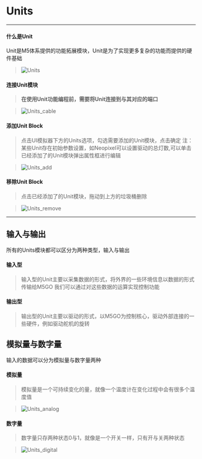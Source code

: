 # Units
__________________________

#### 什么是Unit

Unit是M5体系提供的功能拓展模块，Unit是为了实现更多复杂的功能而提供的硬件基础

>![Units](/image/Units/Units.jpg)

#### 连接Unit模块

>__在使用Unit功能编程前，需要将Unit连接到与其对应的端口__

>![Units_cable](/image/Units/Unit.jpg) 

#### 添加Unit Block

>点击UI模拟器下方的Units选项，勾选需要添加的Unit模块，点击确定
>注：某些Unit存在初始参数设置，如Neopixel可以设置驱动的总灯数,可以单击已经添加了的Unit模块弹出属性框进行编辑

>![Units_add](/image/Units/Units_add.gif) 

#### 移除Unit Block

>点击已经添加了的Unit模块，拖动到上方的垃圾桶删除

>![Units_remove](/image/Units/Units_remove.gif) 

_________________________________

## 输入与输出

所有的Units模块都可以区分为两种类型，输入与输出

#### 输入型

>输入型的Unit主要以采集数据的形式，将外界的一些环境信息以数据的形式传输给M5GO
>我们可以通过对这些数据的运算实现控制功能

#### 输出型

>输出型的Unit主要以驱动的形式，以M5GO为控制核心，驱动外部连接的一些硬件，例如驱动舵机的旋转


## 模拟量与数字量

输入的数据可以分为模拟量与数字量两种

#### 模拟量

>模拟量是一个可持续变化的量，就像一个温度计在变化过程中会有很多个温度值

>![Units_analog](/image/Units/Units_analog.png)

#### 数字量

>数字量只存两种状态0与1，就像是一个开关一样，只有开与关两种状态

>![Units_digital](/image/Units/Units_digital.png)
